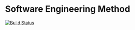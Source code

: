 # Software Engineering Method

[![Build Status](https://travis-ci.com/Craig180885-napier/sem.svg?branch=main)](https://travis-ci.com/Craig180885-napier/sem)